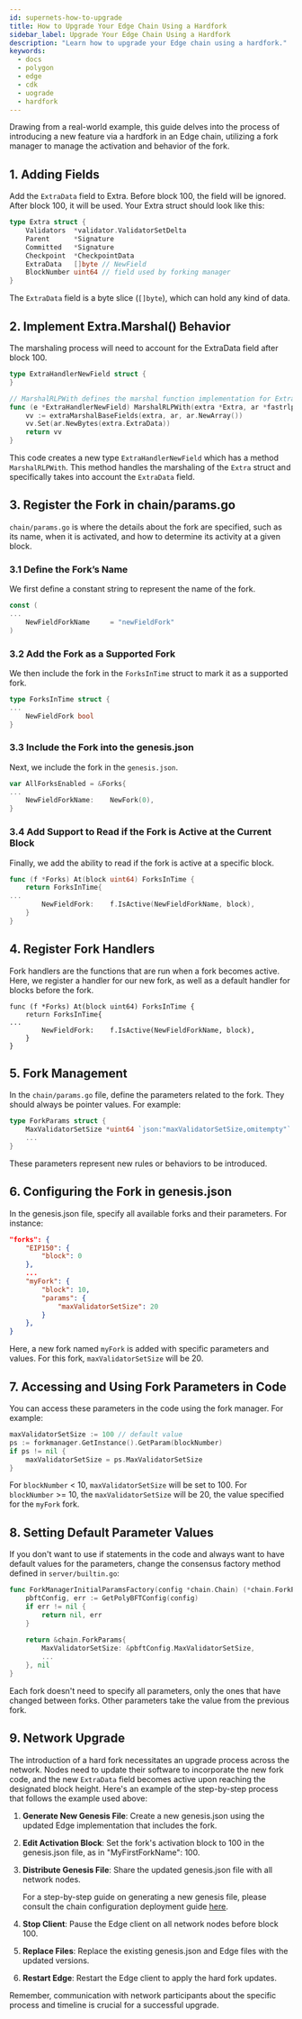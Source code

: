```yaml
---
id: supernets-how-to-upgrade
title: How to Upgrade Your Edge Chain Using a Hardfork
sidebar_label: Upgrade Your Edge Chain Using a Hardfork
description: "Learn how to upgrade your Edge chain using a hardfork."
keywords:
  - docs
  - polygon
  - edge
  - cdk
  - uograde
  - hardfork
---
```


Drawing from a real-world example, this guide delves into the process of introducing a new feature via a hardfork in an Edge chain, utilizing a fork manager to manage the activation and behavior of the fork.

## 1. Adding Fields

Add the `ExtraData` field to Extra. Before block 100, the field will be ignored. After block 100, it will be used. Your Extra struct should look like this:

```go
type Extra struct {
	Validators  *validator.ValidatorSetDelta
	Parent      *Signature
	Committed   *Signature
	Checkpoint  *CheckpointData
	ExtraData   []byte // NewField
	BlockNumber uint64 // field used by forking manager
}
```

The `ExtraData` field is a byte slice (`[]byte`), which can hold any kind of data.

## 2. Implement Extra.Marshal() Behavior

The marshaling process will need to account for the ExtraData field after block 100.

```go
type ExtraHandlerNewField struct {
}

// MarshalRLPWith defines the marshal function implementation for Extra
func (e *ExtraHandlerNewField) MarshalRLPWith(extra *Extra, ar *fastrlp.Arena) *fastrlp.Value {
	vv := extraMarshalBaseFields(extra, ar, ar.NewArray())
	vv.Set(ar.NewBytes(extra.ExtraData))
	return vv
}
```

This code creates a new type `ExtraHandlerNewField` which has a method `MarshalRLPWith`. This method handles the marshaling of the `Extra` struct and specifically takes into account the `ExtraData` field.

## 3. Register the Fork in chain/params.go

`chain/params.go` is where the details about the fork are specified, such as its name, when it is activated, and how to determine its activity at a given block.

### 3.1 Define the Fork’s Name

We first define a constant string to represent the name of the fork.

```go
const (
...
	NewFieldForkName     = "newFieldFork"
)
```

### 3.2 Add the Fork as a Supported Fork

We then include the fork in the `ForksInTime` struct to mark it as a supported fork.

```go
type ForksInTime struct {
...
	NewFieldFork bool
}
```

### 3.3 Include the Fork into the genesis.json

Next, we include the fork in the `genesis.json`.

```go
var AllForksEnabled = &Forks{
...
	NewFieldForkName:    NewFork(0),
}
```

### 3.4 Add Support to Read if the Fork is Active at the Current Block

Finally, we add the ability to read if the fork is active at a specific block.

```go
func (f *Forks) At(block uint64) ForksInTime {
	return ForksInTime{
...
		NewFieldFork:    f.IsActive(NewFieldForkName, block),
	}
}
```

## 4. Register Fork Handlers

Fork handlers are the functions that are run when a fork becomes active. Here, we register a handler for our new fork, as well as a default handler for blocks before the fork.

```
func (f *Forks) At(block uint64) ForksInTime {
	return ForksInTime{
...
		NewFieldFork:    f.IsActive(NewFieldForkName, block),
	}
}
```

## 5. Fork Management

In the `chain/params.go` file, define the parameters related to the fork. They should always be pointer values. For example:

```go
type ForkParams struct {
	MaxValidatorSetSize *uint64 `json:"maxValidatorSetSize,omitempty"`
    ...
}
```

These parameters represent new rules or behaviors to be introduced.

## 6. Configuring the Fork in genesis.json

In the genesis.json file, specify all available forks and their parameters. For instance:

```json
"forks": {
    "EIP150": {
        "block": 0
    },
    ...
    "myFork": {
        "block": 10,
        "params": {
            "maxValidatorSetSize": 20
        }
    },
}
```

Here, a new fork named `myFork` is added with specific parameters and values. For this fork, `maxValidatorSetSize` will be 20.

## 7. Accessing and Using Fork Parameters in Code

You can access these parameters in the code using the fork manager. For example:

```go
maxValidatorSetSize := 100 // default value
ps := forkmanager.GetInstance().GetParam(blockNumber)
if ps != nil {
    maxValidatorSetSize = ps.MaxValidatorSetSize
}
```

For `blockNumber` < 10, `maxValidatorSetSize` will be set to 100. For `blockNumber` >= 10, the `maxValidatorSetSize` will be 20, the value specified for the `myFork` fork.

## 8. Setting Default Parameter Values

If you don't want to use if statements in the code and always want to have default values for the parameters, change the consensus factory method defined in `server/builtin.go`:

```go
func ForkManagerInitialParamsFactory(config *chain.Chain) (*chain.ForkParams, error) {
	pbftConfig, err := GetPolyBFTConfig(config)
	if err != nil {
		return nil, err
	}
​
	return &chain.ForkParams{
		MaxValidatorSetSize: &pbftConfig.MaxValidatorSetSize,
        ...
	}, nil
}
```

Each fork doesn't need to specify all parameters, only the ones that have changed between forks. Other parameters take the value from the previous fork.

## 9. Network Upgrade

The introduction of a hard fork necessitates an upgrade process across the network. Nodes need to update their software to incorporate the new fork code, and the new `ExtraData` field becomes active upon reaching the designated block height. Here's an example of the step-by-step process that follows the example used above:

1. **Generate New Genesis File**: Create a new genesis.json using the updated Edge implementation that includes the fork.
2. **Edit Activation Block**: Set the fork's activation block to 100 in the genesis.json file, as in "MyFirstForkName": 100.
3. **Distribute Genesis File**: Share the updated genesis.json file with all network nodes.

    For a step-by-step guide on generating a new genesis file, please consult the chain configuration deployment guide 
    [<ins>here</ins>](/docs/edge/operate/deploy/genesis.md).

4. **Stop Client**: Pause the Edge client on all network nodes before block 100.
5. **Replace Files**: Replace the existing genesis.json and Edge files with the updated versions.
6. **Restart Edge**: Restart the Edge client to apply the hard fork updates.

Remember, communication with network participants about the specific process and timeline is crucial for a successful upgrade.
